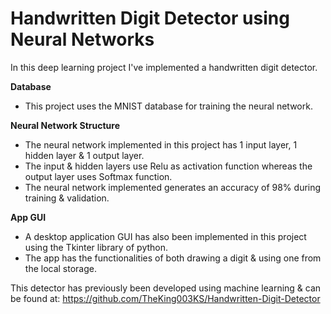 # Handwritten Digit Detector using Neural Networks

In this deep learning project I've implemented a handwritten digit detector.

**Database**
* This project uses the MNIST database for training the neural network.

**Neural Network Structure**
* The neural network implemented in this project has 1 input layer, 1 hidden layer & 1 output layer.
* The input & hidden layers use Relu as activation function whereas the output layer uses Softmax function.
* The neural network implemented generates an accuracy of 98% during training & validation.

**App GUI**
* A desktop application GUI has also been implemented in this project using the Tkinter library of python.
* The app has the functionalities of both drawing a digit & using one from the local storage.

This detector has previously been developed using machine learning & can be found at: https://github.com/TheKing003KS/Handwritten-Digit-Detector